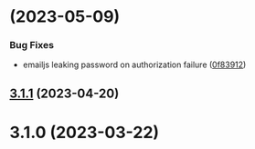 # [](https://github.com/klarna-incubator/gram/compare/v3.1.1...v) (2023-05-09)


### Bug Fixes

* emailjs leaking password on authorization failure ([0f83912](https://github.com/klarna-incubator/gram/commit/0f83912ab9d76a8930b5318d3c4778bbf989676a))



## [3.1.1](https://github.com/klarna-incubator/gram/compare/v3.1.0...v3.1.1) (2023-04-20)



# 3.1.0 (2023-03-22)




